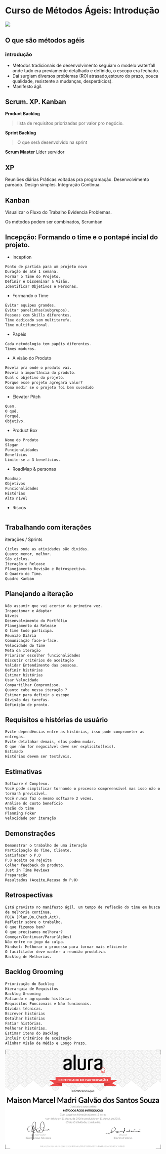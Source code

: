 # Curso de Métodos Ágeis: Introdução
![](https://www.alura.com.br/assets/api/share/curso-introducao-aos-metodos-ageis.png)

## O que são métodos agéis
### introdução
- Métodos tradicionais de desenvolvimento seguiam o modelo waterfall onde tudo era previamente detalhado e definido, o escopo era fechado.
- Daí surgiam diversos problemas (ROI atrasado,estouro do prazo, pouca qualidade, resistente a mudanças, desperdícios).
- Manifesto ágil.




## Scrum. XP. Kanban
**Product Backlog**
>lista de requisitos priorizadas por valor pro negócio.

**Sprint Backlog**
> O que será desenvolvido na sprint

**Scrum Master**
Líder servidor

## XP
Reuniões diárias
Práticas voltadas pra programação.
Desenvolvimento pareado.
Design simples.
Integração Contínua.

## Kanban
Visualizar o Fluxo do Trabalho
Evidencia Problemas.

Os métodos podem ser combinados, Scrumban

## Incepção: Formando o time e o pontapé incial do projeto.
- Inception
```
Ponto de partida para um projeto novo
Duração de até 1 semana.
Formar o Time do Projeto.
Definir e Disseminar a Visão.
Identificar Objetivos e Personas.
```

- Formando o Time
```
Evitar equipes grandes.
Evitar panelinhas(subgrupos).
Pessoas com Skills diferentes.
Time dedicado sem multitarefa.
Time multifuncional.

```

- Papéis
```
Cada netodologia tem papéis diferentes.
Times maduros.
```
- A visão do Produto
```
Revela pra onde o produto vai.
Revela a importância do produto.
Qual o objetivo do projeto.
Porque esse projeto agregará valor?
Como medir se o projeto foi bem sucedido
```
- Elevator Pitch
```
Quem.
O quê.
Porquê.
Objetivo.
```

- Product Box
```
Nome do Produto
Slogan
Funcionalidades
Benefícios
Limite-se a 3 benefícios.
```
- RoadMap & personas
```
Roadmap
Objetivos
Funcionalidades
Histórias
Alto nível
```

- Riscos
```
```

## Trabalhando com iterações
iterações / Sprints
```
Ciclos onde as atividades são dividas.
Quanto menor, melhor.
São ciclos.
Iteração e Release
Planejamento Revisão e Retrospectiva.
O Quadro do Time.
Quadro Kanban
```

## Planejando a iteração
```
Não assumir que vai acertar da primeira vez.
Inspecionar e Adaptar
Níveis
Desenvolvimento do Portfólio
Planejamento da Release
O time todo participa.
Reunião Diária
Comunicação face-a-face.
Velocidade do Time
Meta da iteração
Priorizar escolher funcionalidades
Discutir critérios de aceitação
Validar Entendimento das pessoas.
Definir histórias
Estimar histórias
Usar Velocidade
Compartilhar Compromisso.
Quanto cabe nessa iteração ?
Estimar para definir o escopo
Divisão das tarefas.
Definição de pronto.
```

## Requisitos e histórias de usuário
```
Evite dependências entre as histórias, isso pode comprometer as entregas.
Evite detalahar demais, elas podem mudar.
O que não for negociável deve ser explicito(leis).
Estimado
Histórias devem ser testáveis.
```


## Estimativas
```
Software é Complexo.
Você pode simplificar tornando o processo compreensível mas isso não o tormará previsível.
Você nunca faz o mesmo software 2 vezes.
Análise do custo benefício
Vazão do time
Planning Poker
Velocidade por iteração
```

## Demonstrações
```
Demonstrar o trabalho de uma iteração
Participação do Time, Cliente.
Satisfazer o P.O
P.O aceita ou rejeita
Colher feedback do produto.
Just in Time Reviews
Preparação
Resultados (Aceite,Recusa do P.O)
```

## Retrospectivas
```
Está previsto no manifesto ágil, um tempo de reflexão do time em busca de melhoria contínua.
PDCA (Plan,Do,Chech,Act).
Refletir sobre o trabalho.
O que fizemos bem?
O que precisamos melhorar?
Começar/Continuar/Parar(Ações)
Não entre no jogo da culpa.
Mindset: Melhorar o processo para tornar mais eficiente
O facilitador deve manter a reunião produtiva.
Backlog de Melhorias.
```

## Backlog Grooming
```
Priorização do Backlog
Hierarquia de Requisitos
Backlog Grooming
Fatiando e agrupando histórias
Requisitos Funcionais e Não funcionais.
Dívidas técnicas.
Escrever histórias
Detalhar histórias
Fatiar histórias.
Melhorar histórias.
Estimar itens do Backlog
Incluir Critérios de aceitação
Alinhar Visão de Médio e Longo Prazo.
```

![](https://github.com/maisonsouza/introducao-aos-metodos-ageis/blob/master/introducao-aos-metodos-ageis.png)

